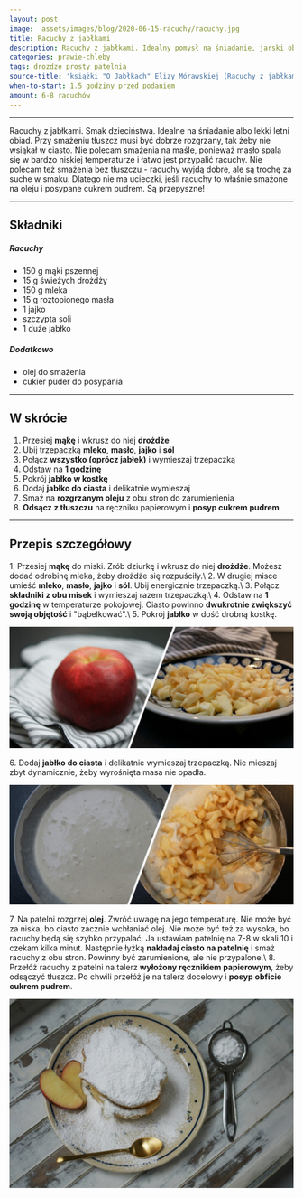 ```yaml
---
layout: post
image:  assets/images/blog/2020-06-15-racuchy/racuchy.jpg
title: Racuchy z jabłkami
description: Racuchy z jabłkami. Idealny pomysł na śniadanie, jarski obiad czy pyszny deser dla całej rodziny. To jedne z lepszych placuszków z jabłkami dla dzieci. Racuchy z jabłkami wg tego przepisu wyjdą puszyste i pyszne.
categories: prawie-chleby
tags: drozdze prosty patelnia
source-title: 'książki "O Jabłkach" Elizy Mórawskiej (Racuchy z jabłkami)'
when-to-start: 1.5 godziny przed podaniem
amount: 6-8 racuchów
---
```


-----

Racuchy z jabłkami. Smak dzieciństwa. Idealne na śniadanie albo lekki letni obiad. Przy smażeniu tłuszcz musi być dobrze rozgrzany, tak żeby nie wsiąkał w ciasto. Nie polecam smażenia na maśle, ponieważ masło spala się w bardzo niskiej temperaturze i łatwo jest przypalić racuchy. Nie polecam też smażenia bez tłuszczu - racuchy wyjdą dobre, ale są trochę za suche w smaku. Dlatego nie ma ucieczki, jeśli racuchy to właśnie smażone na oleju i posypane cukrem pudrem. Są przepyszne!

-----

## Składniki

##### Racuchy

* 150 g mąki pszennej
* 15 g świeżych drożdży
* 150 g mleka
* 15 g roztopionego masła
* 1 jajko
* szczypta soli
* 1 duże jabłko 

##### Dodatkowo

* olej do smażenia
* cukier puder do posypania

-----

## W skrócie

1. Przesiej **mąkę** i wkrusz do niej **drożdże**
2. Ubij trzepaczką **mleko**, **masło**, **jajko** i **sól**
3. Połącz **wszystko (oprócz jabłek)** i wymieszaj trzepaczką
4. Odstaw na **1 godzinę**
5. Pokrój **jabłko w kostkę**
6. Dodaj **jabłko do ciasta** i delikatnie wymieszaj
7. Smaż na **rozgrzanym oleju** z obu stron do zarumienienia
8. **Odsącz z tłuszczu** na ręczniku papierowym i **posyp cukrem pudrem**

-----

## Przepis szczegółowy

1\. Przesiej **mąkę** do miski. Zrób dziurkę i wkrusz do niej **drożdże**. Możesz dodać odrobinę mleka, żeby drożdże się rozpuściły.\\
2\. W drugiej misce umieść **mleko**, **masło**, **jajko** i **sól**. Ubij energicznie trzepaczką.\\
3\. Połącz **składniki z obu misek** i wymieszaj razem trzepaczką.\\
4\. Odstaw na **1 godzinę** w temperaturze pokojowej. Ciasto powinno **dwukrotnie zwiększyć swoją objętość** i "bąbelkować".\\
5\. Pokrój **jabłko** w dość drobną kostkę.

![Racuchy - jabłko](/assets/images/blog/2020-06-15-racuchy/racuchy-jablko.jpg)

6\. Dodaj **jabłko do ciasta** i delikatnie wymieszaj trzepaczką. Nie mieszaj zbyt dynamicznie, żeby wyrośnięta masa nie opadła.

![Racuchy - ciasto](/assets/images/blog/2020-06-15-racuchy/racuchy-ciasto.jpg)

7\. Na patelni rozgrzej **olej**. Zwróć uwagę na jego temperaturę. Nie może być za niska, bo ciasto zacznie wchłaniać olej. Nie może być też za wysoka, bo racuchy będą się szybko przypalać. Ja ustawiam patelnię na 7-8 w skali 10 i czekam kilka minut. Następnie łyżką **nakładaj ciasto na patelnię** i smaż racuchy z obu stron. Powinny być zarumienione, ale nie przypalone.\\
8\. Przełóż racuchy z patelni na talerz **wyłożony ręcznikiem papierowym**, żeby odsączyć tłuszcz. Po chwili przełóż je na talerz docelowy i **posyp obficie cukrem pudrem**.

![Racuchy](/assets/images/blog/2020-06-15-racuchy/racuchy-gotowe.jpg)